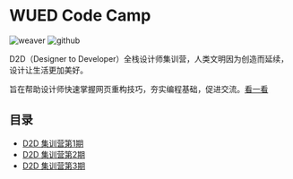 # WUED Code Camp

![weaver](https://img.shields.io/static/v1.svg?label=Weaver&message=UED&color=#c7161e)
![github](https://img.shields.io/github/stars/weaver-design/wued-code-camp.svg?style=social)

D2D（Designer to Developer）全栈设计师集训营，人类文明因为创造而延续，设计让生活更加美好。

旨在帮助设计师快速掌握网页重构技巧，夯实编程基础，促进交流。[看一看](https://weaver-design.github.io/wued-code-camp/.)

## 目录

- [D2D 集训营第1期](./d2d/1.md)
- [D2D 集训营第2期]()
- [D2D 集训营第3期](./d2d/3.md)
